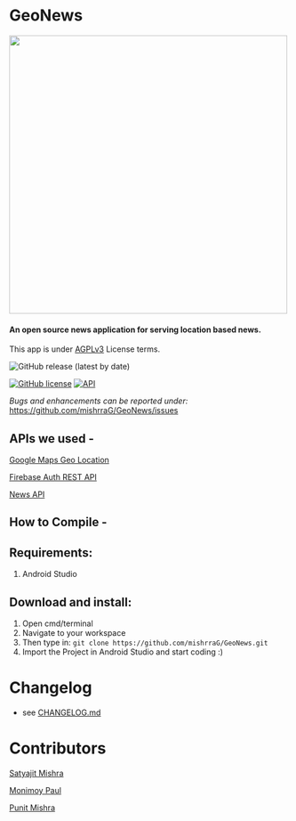 # GeoNews
<img src="https://github.com/anshumanpati6/GeoNews/blob/master/geonews.png" width="500">

#### An open source news application for serving location based news.

This app is under [AGPLv3](https://www.gnu.org/licenses/license-list.html#AGPLv3.0) License terms.

![GitHub release (latest by date)](https://img.shields.io/github/v/release/mishrraG/GeoNews)


[![GitHub license](https://img.shields.io/github/license/anshumanpati6/GeoNews?color=bright%20green&label=Android%20CI&logo=Github&logoColor=white&style=plastic)](https://github.com/mishrraG/GeoNews/actions/new)                  [![API](https://img.shields.io/badge/API%20Level-28-blue)](https://android-arsenal.com/api?level=28)

*Bugs and enhancements can be reported under:* https://github.com/mishrraG/GeoNews/issues

## APIs we used -

[Google Maps Geo Location](https://cloud.google.com/maps-platform/)

[Firebase Auth REST API](https://firebase.google.com/docs/reference/rest/auth)

[News API](https://newsapi.org/)



## How to Compile -

Requirements:
-----------------------
  1. Android Studio

Download and install:
-----------------------
  1. Open cmd/terminal
  2. Navigate to your workspace
  3. Then type in: `git clone https://github.com/mishrraG/GeoNews.git`
  4. Import the Project in Android Studio and start coding :)


  
Changelog
==================================
- see [CHANGELOG.md](CHANGELOG.md)




Contributors
=====================================
[Satyajit Mishra](https://github.com/smish-hash)

[Monimoy Paul](https://github.com/monimoy-code)

[Punit Mishra](https://github.com/T1NUP)

